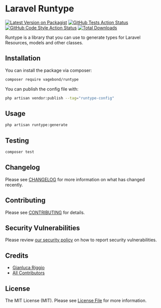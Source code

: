 # Laravel Runtype

[![Latest Version on Packagist](https://img.shields.io/packagist/v/vagebond/runtype.svg?style=flat-square)](https://packagist.org/packages/vagebond/runtype)
[![GitHub Tests Action Status](https://img.shields.io/github/actions/workflow/status/vagebnd/runtype/run-tests.yml?branch=main&label=tests)](https://github.com/vagebnd/runtype/actions?query=workflow%3Arun-tests+branch%3Amain)
[![GitHub Code Style Action Status](https://img.shields.io/github/actions/workflow/status/vagebnd/runtype/fix-php-code-style-issues.yml?branch=main)](https://github.com/vagebnd/runtype/actions?query=workflow%3A"Fix+PHP+code+style+issues"+branch%3Amain)
[![Total Downloads](https://img.shields.io/packagist/dt/vagebond/runtype.svg?style=flat-square)](https://packagist.org/packages/vagebond/runtype)

Runtype is a library that you can use to generate types for Laravel Resources, models and other classes.

## Installation

You can install the package via composer:

```bash
composer require vagebond/runtype
```

You can publish the config file with:

```bash
php artisan vendor:publish --tag="runtype-config"
```

## Usage

```bash
php artisan runtype:generate
```

## Testing

```bash
composer test
```

## Changelog

Please see [CHANGELOG](CHANGELOG.md) for more information on what has changed recently.

## Contributing

Please see [CONTRIBUTING](CONTRIBUTING.md) for details.

## Security Vulnerabilities

Please review [our security policy](../../security/policy) on how to report security vulnerabilities.

## Credits

-   [Gianluca Riggio](https://github.com/mxaGianluca)
-   [All Contributors](../../contributors)

## License

The MIT License (MIT). Please see [License File](LICENSE.md) for more information.
